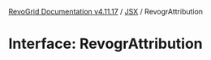 [RevoGrid Documentation v4.11.17](README.md) / [JSX](Namespace.JSX.md) / RevogrAttribution

# Interface: RevogrAttribution
